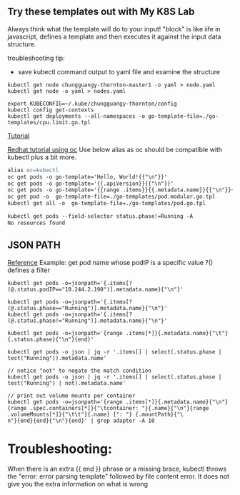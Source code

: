 ## Try these templates out with My K8S Lab

Always think what the template will do to your input!
"block" is like iife in javascript, defines a template and then executes it against the input data structure.

troubleshooting tip:
- save kubectl command output to yaml file and examine the structure
```
kubectl get node chungguangy-thornton-master1 -o yaml > node.yaml
kubectl get node -o yaml > nodes.yaml
```

```
export KUBECONFIG=~/.kube/chungguangy-thornton/config
kubectl config get-contexts
kubectl get deployments --all-namespaces -o go-template-file=./go-templates/cpu.limit.go.tpl 
```

[Tutorial](https://blog.dkwr.de/development/kubernetes-go-templates/)

[Redhat tutorial using oc](https://cloud.redhat.com/blog/customizing-oc-output-with-go-templates)
Use below alias as oc should be compatible with kubectl plus a bit more.
```apache
alias oc=kubectl
oc get pods -o go-template='Hello, World!{{"\n"}}'
oc get pods -o go-template='{{.apiVersion}}{{"\n"}}'
oc get pods -o go-template='{{range .items}}{{.metadata.name}}{{"\n"}}{{end}}'
oc get pod -o  go-template-file=./go-templates/pod.modular.go.tpl 
kubectl get all -o  go-template-file=./go-templates/pod.go.tpl 

kubectl get pods --field-selector status.phase!=Running -A
No resources found
```
## JSON PATH
[Reference](https://kubernetes.io/docs/reference/kubectl/jsonpath/)
Example: get pod name whose podIP is a specific value ?() defines a  filter
```
kubectl get pods -o=jsonpath='{.items[?(@.status.podIP=="10.244.2.190")].metadata.name}{"\n"}'

kubectl get pods -o=jsonpath='{.items[?(@.status.phase=="Running")].metadata.name}{"\n"}'
kubectl get pods -o=jsonpath='{.items[?(@.status.phase!="Running")].metadata.name}{"\n"}'

kubectl get pods -o=jsonpath='{range .items[*]}{.metadata.name}{"\t"}{.status.phase}{"\n"}{end}'

kubectl get pods -o json | jq -r '.items[] | select(.status.phase | test("Running")).metadata.name'

// notice "not" to negate the match condition
kubectl get pods -o json | jq -r '.items[] | select(.status.phase | test("Running") | not).metadata.name'

// print out volume mounts per container
kubectl get pods -o=jsonpath='{range .items[*]}{.metadata.name}{"\n"}{range .spec.containers[*]}{"\tcontainer: "}{.name}{"\n"}{range .volumeMounts[*]}{"\t\t"}{.name} {": "} {.mountPath}{"\
n"}{end}{end}{"\n"}{end}' | grep adapter -A 10

```

# Troubleshooting:
When there is an extra {{ end }} phrase or a missing brace, kubectl throws the "error: error parsing template" followed by file content error. It does not give you the extra information on what is wrong